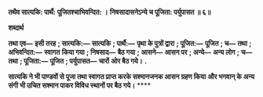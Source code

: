 **तथैव सात्यकि: पार्थै: पूजितश्चाभिवन्दित: ।** **निषसादासनेऽन्ये च पूजिता: पर्युपासत ॥ ६॥** 

**शब्दार्थ** 

**तथा एव—** **इसी तरह** **; सात्यकि:—** **सात्यकि** **; पार्थै:—** **पृथा के पुत्रों द्वारा** **; पूजित:—** **पूजित** **; च—** **तथा** **; अभिवन्दित:—** **स्वागत** **किया गया** **; निषसाद—** **बैठ गया** **; आसने—** **आसन पर** **; अन्ये—** **अन्य लोग** **; च—** **तथा** **; पूजिता:—** **पूजित** **; पर्युपासत—** **चारों** **ओर बैठ गये।** **.** 

**सात्यकि ने भी पाण्डवों से पूजा तथा स्वागत प्राप्त करके सश्मानजनक आसन ग्रहण किया** **और भगवान् के अन्य संगी भी उचित सश्मान पाकर विविध स्थानों पर बैठ गये।** **** 